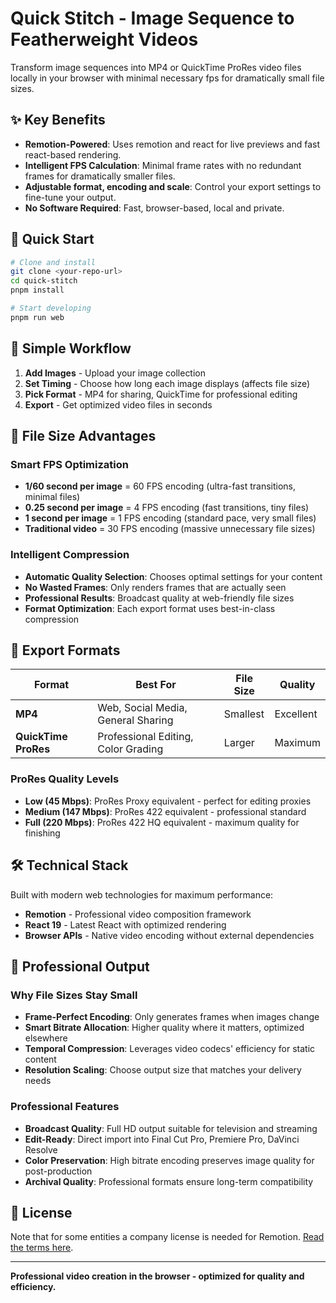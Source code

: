 # Quick Stitch - Image Sequence to Featherweight Videos

Transform image sequences into MP4 or QuickTime ProRes video files locally in your browser with minimal necessary fps for dramatically small file sizes.

## ✨ Key Benefits

- **Remotion-Powered**: Uses remotion and react for live previews and fast react-based rendering.
- **Intelligent FPS Calculation**: Minimal frame rates with no redundant frames for dramatically smaller files.
- **Adjustable format, encoding and scale**: Control your export settings to fine-tune your output.
- **No Software Required**: Fast, browser-based, local and private.

## 🚀 Quick Start

```bash
# Clone and install
git clone <your-repo-url>
cd quick-stitch
pnpm install

# Start developing
pnpm run web
```

## 📖 Simple Workflow

1. **Add Images** - Upload your image collection
2. **Set Timing** - Choose how long each image displays (affects file size)
3. **Pick Format** - MP4 for sharing, QuickTime for professional editing
4. **Export** - Get optimized video files in seconds

## 🎯 File Size Advantages

### **Smart FPS Optimization**

- **1/60 second per image** = 60 FPS encoding (ultra-fast transitions, minimal files)
- **0.25 second per image** = 4 FPS encoding (fast transitions, tiny files)
- **1 second per image** = 1 FPS encoding (standard pace, very small files)
- **Traditional video** = 30 FPS encoding (massive unnecessary file sizes)

### **Intelligent Compression**

- **Automatic Quality Selection**: Chooses optimal settings for your content
- **No Wasted Frames**: Only renders frames that are actually seen
- **Professional Results**: Broadcast quality at web-friendly file sizes
- **Format Optimization**: Each export format uses best-in-class compression

## 🎥 Export Formats

| Format               | Best For                            | File Size | Quality   |
| -------------------- | ----------------------------------- | --------- | --------- |
| **MP4**              | Web, Social Media, General Sharing  | Smallest  | Excellent |
| **QuickTime ProRes** | Professional Editing, Color Grading | Larger    | Maximum   |

### **ProRes Quality Levels**

- **Low (45 Mbps)**: ProRes Proxy equivalent - perfect for editing proxies
- **Medium (147 Mbps)**: ProRes 422 equivalent - professional standard
- **Full (220 Mbps)**: ProRes 422 HQ equivalent - maximum quality for finishing

## 🛠 Technical Stack

Built with modern web technologies for maximum performance:

- **Remotion** - Professional video composition framework
- **React 19** - Latest React with optimized rendering
- **Browser APIs** - Native video encoding without external dependencies

## 🎨 Professional Output

### **Why File Sizes Stay Small**

- **Frame-Perfect Encoding**: Only generates frames when images change
- **Smart Bitrate Allocation**: Higher quality where it matters, optimized elsewhere
- **Temporal Compression**: Leverages video codecs' efficiency for static content
- **Resolution Scaling**: Choose output size that matches your delivery needs

### **Professional Features**

- **Broadcast Quality**: Full HD output suitable for television and streaming
- **Edit-Ready**: Direct import into Final Cut Pro, Premiere Pro, DaVinci Resolve
- **Color Preservation**: High bitrate encoding preserves image quality for post-production
- **Archival Quality**: Professional formats ensure long-term compatibility

## 📄 License

Note that for some entities a company license is needed for Remotion. [Read the terms here](https://github.com/remotion-dev/remotion/blob/main/LICENSE.md).

---

**Professional video creation in the browser - optimized for quality and efficiency.**
